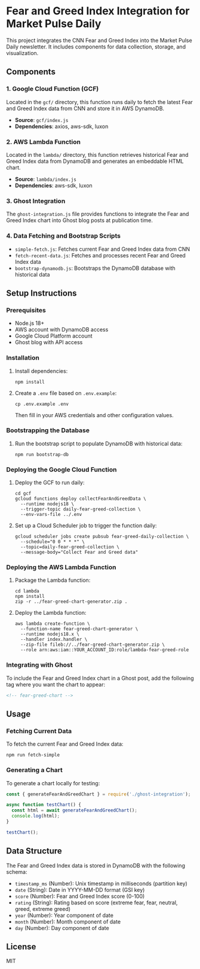 # Fear and Greed Index Integration for Market Pulse Daily

This project integrates the CNN Fear and Greed Index into the Market Pulse Daily newsletter. It includes components for data collection, storage, and visualization.

## Components

### 1. Google Cloud Function (GCF)

Located in the `gcf/` directory, this function runs daily to fetch the latest Fear and Greed Index data from CNN and store it in AWS DynamoDB.

- **Source**: `gcf/index.js`
- **Dependencies**: axios, aws-sdk, luxon

### 2. AWS Lambda Function

Located in the `lambda/` directory, this function retrieves historical Fear and Greed Index data from DynamoDB and generates an embeddable HTML chart.

- **Source**: `lambda/index.js`
- **Dependencies**: aws-sdk, luxon

### 3. Ghost Integration

The `ghost-integration.js` file provides functions to integrate the Fear and Greed Index chart into Ghost blog posts at publication time.

### 4. Data Fetching and Bootstrap Scripts

- `simple-fetch.js`: Fetches current Fear and Greed Index data from CNN
- `fetch-recent-data.js`: Fetches and processes recent Fear and Greed Index data
- `bootstrap-dynamodb.js`: Bootstraps the DynamoDB database with historical data

## Setup Instructions

### Prerequisites

- Node.js 18+
- AWS account with DynamoDB access
- Google Cloud Platform account
- Ghost blog with API access

### Installation

1. Install dependencies:
   ```
   npm install
   ```

2. Create a `.env` file based on `.env.example`:
   ```
   cp .env.example .env
   ```
   Then fill in your AWS credentials and other configuration values.

### Bootstrapping the Database

1. Run the bootstrap script to populate DynamoDB with historical data:
   ```
   npm run bootstrap-db
   ```

### Deploying the Google Cloud Function

1. Deploy the GCF to run daily:
   ```
   cd gcf
   gcloud functions deploy collectFearAndGreedData \
     --runtime nodejs18 \
     --trigger-topic daily-fear-greed-collection \
     --env-vars-file ../.env
   ```

2. Set up a Cloud Scheduler job to trigger the function daily:
   ```
   gcloud scheduler jobs create pubsub fear-greed-daily-collection \
     --schedule="0 0 * * *" \
     --topic=daily-fear-greed-collection \
     --message-body="Collect Fear and Greed data"
   ```

### Deploying the AWS Lambda Function

1. Package the Lambda function:
   ```
   cd lambda
   npm install
   zip -r ../fear-greed-chart-generator.zip .
   ```

2. Deploy the Lambda function:
   ```
   aws lambda create-function \
     --function-name fear-greed-chart-generator \
     --runtime nodejs18.x \
     --handler index.handler \
     --zip-file fileb://../fear-greed-chart-generator.zip \
     --role arn:aws:iam::YOUR_ACCOUNT_ID:role/lambda-fear-greed-role
   ```

### Integrating with Ghost

To include the Fear and Greed Index chart in a Ghost post, add the following tag where you want the chart to appear:

```html
<!-- fear-greed-chart -->
```

## Usage

### Fetching Current Data

To fetch the current Fear and Greed Index data:

```
npm run fetch-simple
```

### Generating a Chart

To generate a chart locally for testing:

```javascript
const { generateFearAndGreedChart } = require('./ghost-integration');

async function testChart() {
  const html = await generateFearAndGreedChart();
  console.log(html);
}

testChart();
```

## Data Structure

The Fear and Greed Index data is stored in DynamoDB with the following schema:

- `timestamp_ms` (Number): Unix timestamp in milliseconds (partition key)
- `date` (String): Date in YYYY-MM-DD format (GSI key)
- `score` (Number): Fear and Greed Index score (0-100)
- `rating` (String): Rating based on score (extreme fear, fear, neutral, greed, extreme greed)
- `year` (Number): Year component of date
- `month` (Number): Month component of date
- `day` (Number): Day component of date

## License

MIT
